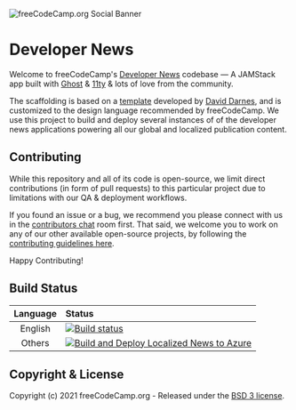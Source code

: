 ![freeCodeCamp.org Social Banner](https://s3.amazonaws.com/freecodecamp/wide-social-banner.png)

# Developer News

Welcome to freeCodeCamp's [Developer News](https://www.freecodecamp.org/news)
codebase — A JAMStack app built with [Ghost](https://ghost.org) &
[11ty](https://www.11ty.io) & lots of love from the community.

The scaffolding is based on a
[template](https://github.com/TryGhost/eleventy-starter-ghost) developed by
[David Darnes](https://darn.es/), and is customized to the design language
recommended by freeCodeCamp. We use this project to build and deploy several
instances of of the developer news applications powering all our global and
localized publication content.

## Contributing

While this repository and all of its code is open-source, we limit direct
contributions (in form of pull requests) to this particular project due to
limitations with our QA & deployment workflows.

If you found an issue or a bug, we recommend you please connect with us in the
[contributors chat](https://chat.freecodecamp.org/channel/contributors) room
first. That said, we welcome you to work on any of our other available
open-source projects, by following the
[contributing guidelines here](https://contribute.freecodecamp.org).

Happy Contributing!

## Build Status

| Language | Status                                                                                                                                                                                                  |
| :------: | :------------------------------------------------------------------------------------------------------------------------------------------------------------------------------------------------------ |
| English  | [![Build status](https://dev.azure.com/freeCodeCamp-org/news/_apis/build/status/build-deploy-eng)](https://dev.azure.com/freeCodeCamp-org/news/_build/latest?definitionId=31)                           |
|  Others  | [![Build and Deploy Localized News to Azure](https://github.com/freeCodeCamp/news/actions/workflows/deploy-i18n.yml/badge.svg)](https://github.com/freeCodeCamp/news/actions/workflows/deploy-i18n.yml) |

## Copyright & License

Copyright (c) 2021 freeCodeCamp.org - Released under the
[BSD 3 license](LICENSE.md).
